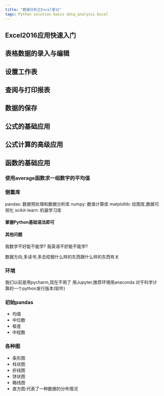 ```yaml
---  
title: "数据分析之Excel笔记"  
tags: Python solution basis data_analysis Excel  
---  
```

  
## Excel2016应用快速入门
## 表格数据的录入与编辑
## 设置工作表
## 查阅与打印报表
## 数据的保存
## 公式的基础应用
## 公式计算的高级应用

## 函数的基础应用
### 使用average函数求一组数字的平均值

### 侧重库
pandas: 数据预处理和数据分析库
numpy: 数值计算库
matplotlib: 绘图库,数据可视化
scikit-learn: 机器学习库

#### 掌握Python基础语法即可
#### 其他问题
我数学不好能不能学?
我英语不好能不能学?

数据方向,多读书,多去挖掘什么样的东西跟什么样的东西有关

### 环境
我们以前是用pycharm,现在不用了
用Jupyter,推荐环境用anaconda
对于科学计算的一个python发行版本(软件)

### 初始pandas
- 均值
- 中位数
- 极差
- 中程数

### 各种图
- 条形图
- 柱状图
- 折线图
- 饼状图
- 箱线图
- 直方图:代表了一种数据的分布情况